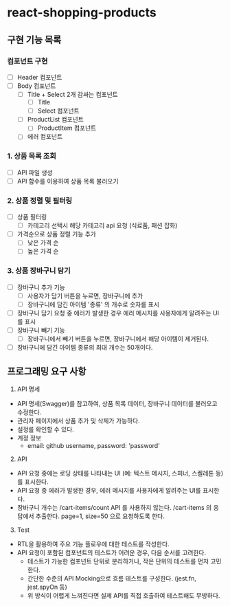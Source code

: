 # react-shopping-products

## 구현 기능 목록

### 컴포넌트 구현

- [ ] Header 컴포넌트
- [ ] Body 컴포넌트
  - [ ] Title + Select 2개 감싸는 컴포넌트
    - [ ] Title
    - [ ] Select 컴포넌트
  - [ ] ProductList 컴포넌트
    - [ ] ProductItem 컴포넌트
  - [ ] 에러 컴포넌트

### 1. 상품 목록 조회

- [ ] API 파일 생성
- [ ] API 함수를 이용하여 상품 목록 불러오기

### 2. 상품 정렬 및 필터링

- [ ] 상품 필터링
  - [ ] 카테고리 선택시 해당 카테고리 api 요청 (식료품, 패션 잡화)
- [ ] 가격순으로 상품 정렬 기능 추가
  - [ ] 낮은 가격 순
  - [ ] 높은 가격 순

### 3. 상품 장바구니 담기

- [ ] 장바구니 추가 기능
  - [ ] 사용자가 담기 버튼을 누르면, 장바구니에 추가
  - [ ] 장바구니에 담긴 아이템 '종류' 의 개수로 숫자를 표시
- [ ] 장바구니 담기 요청 중 에러가 발생한 경우 에러 메시지를 사용자에게 알려주는 UI를 표시
- [ ] 장바구니 빼기 기능
  - [ ] 장바구니에서 빼기 버튼을 누르면, 장바구니에서 해당 아이템이 제거된다.
- [ ] 장바구니에 담긴 아이템 종류의 최대 개수는 50개이다.

## 프로그래밍 요구 사항

1. API 명세

- API 명세(Swagger)를 참고하여, 상품 목록 데이터, 장바구니 데이터를 불러오고 수정한다.
- 관리자 페이지에서 상품 추가 및 삭제가 가능하다.
- 설정를 확인할 수 있다.
- 계정 정보
  - email: github username, password: 'password'

2. API

- API 요청 중에는 로딩 상태를 나타내는 UI (예: 텍스트 메시지, 스피너, 스켈레톤 등)를 표시한다.
- API 요청 중 에러가 발생한 경우, 에러 메시지를 사용자에게 알려주는 UI를 표시한다.
- 장바구니 개수는 /cart-items/count API 를 사용하지 않는다. /cart-items 의 응답에서 추출한다. page=1, size=50 으로 요청하도록 한다.

3. Test

- RTL을 활용하여 주요 기능 플로우에 대한 테스트를 작성한다.
- API 요청이 포함된 컴포넌트의 테스트가 어려운 경우, 다음 순서를 고려한다.
  - 테스트가 가능한 컴포넌트 단위로 분리하거나, 작은 단위의 테스트를 먼저 고민한다.
  - 간단한 수준의 API Mocking으로 흐름 테스트를 구성한다. (jest.fn, jest.spyOn 등)
  - 위 방식이 어렵게 느껴진다면 실제 API를 직접 호출하여 테스트해도 무방하다.
